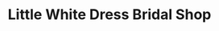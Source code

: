 ---
title: "Little White Dress Bridal Shop"
url: /denver/little-white-dress-bridal-shop/
shop: Kleidung
---